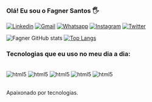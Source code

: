 ### Olá! Eu sou o Fagner Santos 🖐️

[![Linkedin](https://img.shields.io/badge/LinkedIn-0077B5?style=for-the-badge&logo=linkedin&logoColor=white)](https://www.linkedin.com/in/rfagner/)
[![Gmail](https://img.shields.io/badge/Gmail-D14836?style=for-the-badge&logo=gmail&logoColor=white)](mailto:renildo.fagner@gmail.com)
[![Whatsapp](https://img.shields.io/badge/WhatsApp-25D366?style=for-the-badge&logo=whatsapp&logoColor=white)](https://api.whatsapp.com/send?phone=5571992400972)
[![Instagram](https://img.shields.io/badge/Instagram-E4405F?style=for-the-badge&logo=instagram&logoColor=white)](https://instagram.com/dev.fagner)
[![Twitter](https://img.shields.io/badge/Twitter-1DA1F2?style=for-the-badge&logo=twitter&logoColor=white)](https://twitter.com/rfsdeveloper)


![Fagner GitHub stats](https://github-readme-stats.vercel.app/api?username=rfagner&show_icons=true&theme=dracula)
[![Top Langs](https://github-readme-stats.vercel.app/api/top-langs/?username=rfagner&layout=compact)](https://github.com/anuraghazra/github-readme-stats)

### Tecnologias que eu uso no meu dia a dia:

<div style="display: inline_block"><br/>
    <img align="center" alt="html5" src="https://img.shields.io/badge/C%23-239120?style=for-the-badge&logo=c-sharp&logoColor=white"/>
    <img align="center" alt="html5" src="https://img.shields.io/badge/.NET-5C2D91?style=for-the-badge&logo=.net&logoColor=white"/>
    <img align="center" alt="html5" src="https://img.shields.io/badge/HTML5-E34F26?style=for-the-badge&logo=html5&logoColor=white"/>
    <img align="center" alt="html5" src="https://img.shields.io/badge/CSS3-1572B6?style=for-the-badge&logo=css3&logoColor=white"/>
    <img align="center" alt="html5" src="https://img.shields.io/badge/JavaScript-F7DF1E?style=for-the-badge&logo=javascript&logoColor=black"/>
</div><br/>

Apaixonado por tecnologias.
